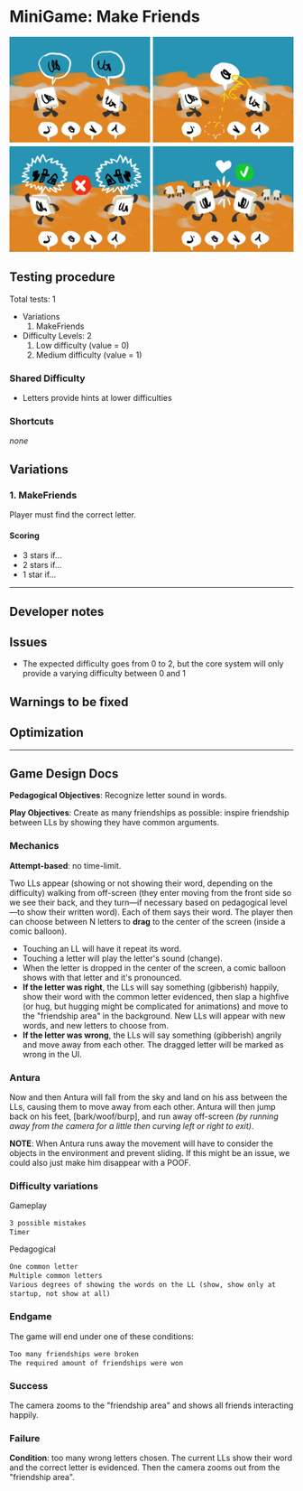 # MiniGame: Make Friends

![](images/MakeFriends.jpg)

## Testing procedure
Total tests: 1
- Variations
	1. MakeFriends
- Difficulty Levels: 2
	1. Low difficulty (value = 0)
	2. Medium difficulty (value = 1)

### Shared Difficulty
- Letters provide hints at lower difficulties

### Shortcuts
_none_

## Variations

### 1. MakeFriends
Player must find the correct letter.

#### Scoring
- 3 stars if...
- 2 stars if...
- 1 star if...
---
## Developer notes

## Issues
- The expected difficulty goes from 0 to 2, but the core system will only provide a varying difficulty between 0 and 1

## Warnings to be fixed

## Optimization

---

## Game Design Docs
**Pedagogical Objectives**: Recognize letter sound in words.

**Play Objectives**: Create as many friendships as possible: inspire friendship between LLs by showing they have common arguments.

### Mechanics

**Attempt-based**: no time-limit.

Two LLs appear (showing or not showing their word, depending on the difficulty) walking from off-screen (they enter moving from the front side so we see their back, and they turn—if necessary based on pedagogical level—to show their written word). Each of them says their word. The player then can choose between N letters to **drag** to the center of the screen (inside a comic balloon).

- Touching an LL will have it repeat its word.
- Touching a letter will play the letter's sound (change).
- When the letter is dropped in the center of the screen, a comic balloon shows with that letter and it's pronounced.
- **If the letter was right**, the LLs will say something (gibberish) happily, show their word with the common letter evidenced, then slap a highfive (or hug, but hugging might be complicated for animations) and move to the "friendship area" in the background. New LLs will appear with new words, and new letters to choose from.
- **If the letter was wrong**, the LLs will say something (gibberish) angrily and move away from each other. The dragged letter will be marked as wrong in the UI.

### Antura

Now and then Antura will fall from the sky and land on his ass between the LLs, causing them to move away from each other. Antura will then jump back on his feet, [bark/woof/burp], and run away off-screen _(by running away from the camera for a little then curving left or right to exit)_.

**NOTE**: When Antura runs away the movement will have to consider the objects in the environment and prevent sliding. If this might be an issue, we could also just make him disappear with a POOF.

### Difficulty variations
Gameplay

    3 possible mistakes
    Timer

Pedagogical

    One common letter
    Multiple common letters
    Various degrees of showing the words on the LL (show, show only at startup, not show at all)

### Endgame

The game will end under one of these conditions:

    Too many friendships were broken
    The required amount of friendships were won

### Success

The camera zooms to the "friendship area" and shows all friends interacting happily.

### Failure
**Condition**: too many wrong letters chosen.
The current LLs show their word and the correct letter is evidenced. Then the camera zooms out from the "friendship area".
